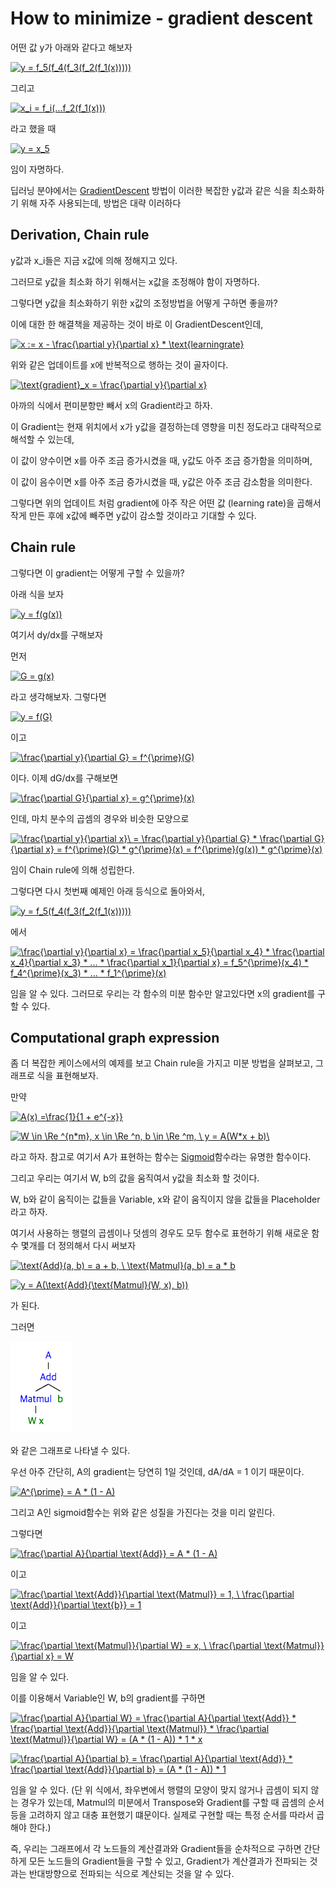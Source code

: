 # How to minimize - gradient descent

어떤 값 y가 아래와 같다고 해보자

<a href="https://www.codecogs.com/eqnedit.php?latex=y&space;=&space;f_5(f_4(f_3(f_2(f_1(x)))))" target="_blank"><img src="https://latex.codecogs.com/gif.latex?y&space;=&space;f_5(f_4(f_3(f_2(f_1(x)))))" title="y = f_5(f_4(f_3(f_2(f_1(x)))))" /></a>

그리고

<a href="https://www.codecogs.com/eqnedit.php?latex=x_i&space;=&space;f_i(...f_2(f_1(x)))" target="_blank"><img src="https://latex.codecogs.com/gif.latex?x_i&space;=&space;f_i(...f_2(f_1(x)))" title="x_i = f_i(...f_2(f_1(x)))" /></a>

라고 했을 때

<a href="https://www.codecogs.com/eqnedit.php?latex=y&space;=&space;x_5" target="_blank"><img src="https://latex.codecogs.com/gif.latex?y&space;=&space;x_5" title="y = x_5" /></a>

임이 자명하다.

딥러닝 분야에서는 [GradientDescent](https://en.wikipedia.org/wiki/Gradient_descent) 방법이 이러한 복잡한 y값과 같은 식을 최소화하기 위해 
자주 사용되는데, 방법은 대략 이러하다

## Derivation, Chain rule

y값과 x_i들은 지금 x값에 의해 정해지고 있다.

그러므로 y값을 최소화 하기 위해서는 x값을 조정해야 함이 자명하다.

그렇다면 y값을 최소화하기 위한 x값의 조정방법을 어떻게 구하면 좋을까?

이에 대한 한 해결책을 제공하는 것이 바로 이 GradientDescent인데,

<a href="https://www.codecogs.com/eqnedit.php?latex=x&space;:=&space;x&space;-&space;\frac{\partial&space;y}{\partial&space;x}&space;*&space;\text{learningrate}" target="_blank"><img src="https://latex.codecogs.com/gif.latex?x&space;:=&space;x&space;-&space;\frac{\partial&space;y}{\partial&space;x}&space;*&space;\text{learningrate}" title="x := x - \frac{\partial y}{\partial x} * \text{learningrate}" /></a>

위와 같은 업데이트를 x에 반복적으로 행하는 것이 골자이다.

<a href="https://www.codecogs.com/eqnedit.php?latex=\text{gradient}_x&space;=&space;\frac{\partial&space;y}{\partial&space;x}" target="_blank"><img src="https://latex.codecogs.com/gif.latex?\text{gradient}_x&space;=&space;\frac{\partial&space;y}{\partial&space;x}" title="\text{gradient}_x = \frac{\partial y}{\partial x}" /></a>

아까의 식에서 편미분항만 빼서 x의 Gradient라고 하자.

이 Gradient는 현재 위치에서 x가 y값을 결정하는데 영향을 미친 정도라고 대략적으로 해석할 수 있는데,

이 값이 양수이면 x를 아주 조금 증가시켰을 때, y값도 아주 조금 증가함을 의미하며,

이 값이 음수이면 x를 아주 조금 증가시켰을 때, y값은 아주 조금 감소함을 의미한다.

그렇다면 위의 업데이트 처럼 gradient에 아주 작은 어떤 값 (learning rate)을 곱해서 작게 만든 후에 x값에 빼주면 y값이 감소할 것이라고 기대할 수 있다.

## Chain rule

그렇다면 이 gradient는 어떻게 구할 수 있을까?

아래 식을 보자

<a href="https://www.codecogs.com/eqnedit.php?latex=y&space;=&space;f(g(x))" target="_blank"><img src="https://latex.codecogs.com/gif.latex?y&space;=&space;f(g(x))" title="y = f(g(x))" /></a>

여기서 dy/dx를 구해보자

먼저

<a href="https://www.codecogs.com/eqnedit.php?latex=G&space;=&space;g(x)" target="_blank"><img src="https://latex.codecogs.com/gif.latex?G&space;=&space;g(x)" title="G = g(x)" /></a>

라고 생각해보자. 그렇다면

<a href="https://www.codecogs.com/eqnedit.php?latex=y&space;=&space;f(G)" target="_blank"><img src="https://latex.codecogs.com/gif.latex?y&space;=&space;f(G)" title="y = f(G)" /></a>

이고

<a href="https://www.codecogs.com/eqnedit.php?latex=\frac{\partial&space;y}{\partial&space;G}&space;=&space;f^{\prime}(G)" target="_blank"><img src="https://latex.codecogs.com/gif.latex?\frac{\partial&space;y}{\partial&space;G}&space;=&space;f^{\prime}(G)" title="\frac{\partial y}{\partial G} = f^{\prime}(G)" /></a>

이다. 이제 dG/dx를 구해보면

<a href="https://www.codecogs.com/eqnedit.php?latex=\frac{\partial&space;G}{\partial&space;x}&space;=&space;g^{\prime}(x)" target="_blank"><img src="https://latex.codecogs.com/gif.latex?\frac{\partial&space;G}{\partial&space;x}&space;=&space;g^{\prime}(x)" title="\frac{\partial G}{\partial x} = g^{\prime}(x)" /></a>

인데, 마치 분수의 곱셈의 경우와 비슷한 모양으로

<a href="https://www.codecogs.com/eqnedit.php?latex=\frac{\partial&space;y}{\partial&space;x}\&space;=&space;\frac{\partial&space;y}{\partial&space;G}&space;*&space;\frac{\partial&space;G}{\partial&space;x}&space;=&space;f^{\prime}(G)&space;*&space;g^{\prime}(x)&space;=&space;f^{\prime}(g(x))&space;*&space;g^{\prime}(x)" target="_blank"><img src="https://latex.codecogs.com/gif.latex?\frac{\partial&space;y}{\partial&space;x}\&space;=&space;\frac{\partial&space;y}{\partial&space;G}&space;*&space;\frac{\partial&space;G}{\partial&space;x}&space;=&space;f^{\prime}(G)&space;*&space;g^{\prime}(x)&space;=&space;f^{\prime}(g(x))&space;*&space;g^{\prime}(x)" title="\frac{\partial y}{\partial x}\ = \frac{\partial y}{\partial G} * \frac{\partial G}{\partial x} = f^{\prime}(G) * g^{\prime}(x) = f^{\prime}(g(x)) * g^{\prime}(x)" /></a>

임이 Chain rule에 의해 성립한다.

그렇다면 다시 첫번째 예제인 아래 등식으로 돌아와서,

<a href="https://www.codecogs.com/eqnedit.php?latex=y&space;=&space;f_5(f_4(f_3(f_2(f_1(x)))))" target="_blank"><img src="https://latex.codecogs.com/gif.latex?y&space;=&space;f_5(f_4(f_3(f_2(f_1(x)))))" title="y = f_5(f_4(f_3(f_2(f_1(x)))))" /></a>

에서

<a href="https://www.codecogs.com/eqnedit.php?latex=\frac{\partial&space;y}{\partial&space;x}&space;=&space;\frac{\partial&space;x_5}{\partial&space;x_4}&space;*&space;\frac{\partial&space;x_4}{\partial&space;x_3}&space;*&space;...&space;*&space;\frac{\partial&space;x_1}{\partial&space;x}&space;=&space;f_5^{\prime}(x_4)&space;*&space;f_4^{\prime}(x_3)&space;*&space;...&space;*&space;f_1^{\prime}(x)" target="_blank"><img src="https://latex.codecogs.com/gif.latex?\frac{\partial&space;y}{\partial&space;x}&space;=&space;\frac{\partial&space;x_5}{\partial&space;x_4}&space;*&space;\frac{\partial&space;x_4}{\partial&space;x_3}&space;*&space;...&space;*&space;\frac{\partial&space;x_1}{\partial&space;x}&space;=&space;f_5^{\prime}(x_4)&space;*&space;f_4^{\prime}(x_3)&space;*&space;...&space;*&space;f_1^{\prime}(x)" title="\frac{\partial y}{\partial x} = \frac{\partial x_5}{\partial x_4} * \frac{\partial x_4}{\partial x_3} * ... * \frac{\partial x_1}{\partial x} = f_5^{\prime}(x_4) * f_4^{\prime}(x_3) * ... * f_1^{\prime}(x)" /></a>

임을 알 수 있다. 그러므로 우리는 각 함수의 미분 함수만 알고있다면 x의 gradient를 구할 수 있다.

## Computational graph expression

좀 더 복잡한 케이스에서의 예제를 보고 Chain rule을 가지고 미분 방법을 살펴보고, 그래프로 식을 표현해보자.

만약

<a href="https://www.codecogs.com/eqnedit.php?latex=A(x)&space;=\frac{1}{1&space;&plus;&space;e^{-x}}" target="_blank"><img src="https://latex.codecogs.com/gif.latex?A(x)&space;=\frac{1}{1&space;&plus;&space;e^{-x}}" title="A(x) =\frac{1}{1 + e^{-x}}" /></a>

<a href="https://www.codecogs.com/eqnedit.php?latex=W&space;\in&space;\Re&space;^{n*m},&space;x&space;\in&space;\Re&space;^n,&space;b&space;\in&space;\Re&space;^m,&space;\&space;y&space;=&space;A(W*x&space;&plus;&space;b)\" target="_blank"><img src="https://latex.codecogs.com/gif.latex?W&space;\in&space;\Re&space;^{n*m},&space;x&space;\in&space;\Re&space;^n,&space;b&space;\in&space;\Re&space;^m,&space;\&space;y&space;=&space;A(W*x&space;&plus;&space;b)\" title="W \in \Re ^{n*m}, x \in \Re ^n, b \in \Re ^m, \ y = A(W*x + b)\" /></a>

라고 하자. 참고로 여기서 A가 표현하는 함수는 [Sigmoid](https://en.wikipedia.org/wiki/Sigmoid_function)함수라는 유명한 함수이다.

그리고 우리는 여기서 W, b의 값을 움직여서 y값을 최소화 할 것이다.

W, b와 같이 움직이는 값들을 Variable, x와 같이 움직이지 않을 값들을 Placeholder라고 하자.

여기서 사용하는 행렬의 곱셈이나 덧셈의 경우도 모두 함수로 표현하기 위해 새로운 함수 몇개를 더 정의해서 다시 써보자

<a href="https://www.codecogs.com/eqnedit.php?latex=\text{Add}(a,&space;b)&space;=&space;a&space;&plus;&space;b,&space;\&space;\text{Matmul}(a,&space;b)&space;=&space;a&space;*&space;b" target="_blank"><img src="https://latex.codecogs.com/gif.latex?\text{Add}(a,&space;b)&space;=&space;a&space;&plus;&space;b,&space;\&space;\text{Matmul}(a,&space;b)&space;=&space;a&space;*&space;b" title="\text{Add}(a, b) = a + b, \ \text{Matmul}(a, b) = a * b" /></a>

<a href="https://www.codecogs.com/eqnedit.php?latex=y&space;=&space;A(\text{Add}(\text{Matmul}(W,&space;x),&space;b))" target="_blank"><img src="https://latex.codecogs.com/gif.latex?y&space;=&space;A(\text{Add}(\text{Matmul}(W,&space;x),&space;b))" title="y = A(\text{Add}(\text{Matmul}(W, x), b))" /></a>

가 된다.

그러면

![graph](static/simplegraph.png)

와 같은 그래프로 나타낼 수 있다.

우선 아주 간단히, A의 gradient는 당연히 1일 것인데, dA/dA = 1 이기 때문이다.

<a href="https://www.codecogs.com/eqnedit.php?latex=A^{\prime}&space;=&space;A&space;*&space;(1&space;-&space;A)" target="_blank"><img src="https://latex.codecogs.com/gif.latex?A^{\prime}&space;=&space;A&space;*&space;(1&space;-&space;A)" title="A^{\prime} = A * (1 - A)" /></a>

그리고 A인 sigmoid함수는 위와 같은 성질을 가진다는 것을 미리 알린다.

그렇다면

<a href="https://www.codecogs.com/eqnedit.php?latex=\frac{\partial&space;A}{\partial&space;\text{Add}}&space;=&space;A&space;*&space;(1&space;-&space;A)" target="_blank"><img src="https://latex.codecogs.com/gif.latex?\frac{\partial&space;A}{\partial&space;\text{Add}}&space;=&space;A&space;*&space;(1&space;-&space;A)" title="\frac{\partial A}{\partial \text{Add}} = A * (1 - A)" /></a>

이고

<a href="https://www.codecogs.com/eqnedit.php?latex=\frac{\partial&space;\text{Add}}{\partial&space;\text{Matmul}}&space;=&space;1,&space;\&space;\frac{\partial&space;\text{Add}}{\partial&space;\text{b}}&space;=&space;1" target="_blank"><img src="https://latex.codecogs.com/gif.latex?\frac{\partial&space;\text{Add}}{\partial&space;\text{Matmul}}&space;=&space;1,&space;\&space;\frac{\partial&space;\text{Add}}{\partial&space;\text{b}}&space;=&space;1" title="\frac{\partial \text{Add}}{\partial \text{Matmul}} = 1, \ \frac{\partial \text{Add}}{\partial \text{b}} = 1" /></a>

이고

<a href="https://www.codecogs.com/eqnedit.php?latex=\frac{\partial&space;\text{Matmul}}{\partial&space;W}&space;=&space;x,&space;\&space;\frac{\partial&space;\text{Matmul}}{\partial&space;x}&space;=&space;W" target="_blank"><img src="https://latex.codecogs.com/gif.latex?\frac{\partial&space;\text{Matmul}}{\partial&space;W}&space;=&space;x,&space;\&space;\frac{\partial&space;\text{Matmul}}{\partial&space;x}&space;=&space;W" title="\frac{\partial \text{Matmul}}{\partial W} = x, \ \frac{\partial \text{Matmul}}{\partial x} = W" /></a>

임을 알 수 있다.

이를 이용해서 Variable인 W, b의 gradient를 구하면

<a href="https://www.codecogs.com/eqnedit.php?latex=\frac{\partial&space;A}{\partial&space;W}&space;=&space;\frac{\partial&space;A}{\partial&space;\text{Add}}&space;*&space;\frac{\partial&space;\text{Add}}{\partial&space;\text{Matmul}}&space;*&space;\frac{\partial&space;\text{Matmul}}{\partial&space;W}&space;=&space;(A&space;*&space;(1&space;-&space;A))&space;*&space;1&space;*&space;x" target="_blank"><img src="https://latex.codecogs.com/gif.latex?\frac{\partial&space;A}{\partial&space;W}&space;=&space;\frac{\partial&space;A}{\partial&space;\text{Add}}&space;*&space;\frac{\partial&space;\text{Add}}{\partial&space;\text{Matmul}}&space;*&space;\frac{\partial&space;\text{Matmul}}{\partial&space;W}&space;=&space;(A&space;*&space;(1&space;-&space;A))&space;*&space;1&space;*&space;x" title="\frac{\partial A}{\partial W} = \frac{\partial A}{\partial \text{Add}} * \frac{\partial \text{Add}}{\partial \text{Matmul}} * \frac{\partial \text{Matmul}}{\partial W} = (A * (1 - A)) * 1 * x" /></a>

<a href="https://www.codecogs.com/eqnedit.php?latex=\frac{\partial&space;A}{\partial&space;b}&space;=&space;\frac{\partial&space;A}{\partial&space;\text{Add}}&space;*&space;\frac{\partial&space;\text{Add}}{\partial&space;b}&space;=&space;(A&space;*&space;(1&space;-&space;A))&space;*&space;1" target="_blank"><img src="https://latex.codecogs.com/gif.latex?\frac{\partial&space;A}{\partial&space;b}&space;=&space;\frac{\partial&space;A}{\partial&space;\text{Add}}&space;*&space;\frac{\partial&space;\text{Add}}{\partial&space;b}&space;=&space;(A&space;*&space;(1&space;-&space;A))&space;*&space;1" title="\frac{\partial A}{\partial b} = \frac{\partial A}{\partial \text{Add}} * \frac{\partial \text{Add}}{\partial b} = (A * (1 - A)) * 1" /></a>

임을 알 수 있다. (단 위 식에서, 좌우변에서 행렬의 모양이 맞지 않거나 곱셈이 되지 않는 경우가 있는데, Matmul의 미분에서 Transpose와 Gradient를 구할 때 곱셈의 순서등을 고려하지 않고 대충 표현했기 떄문이다. 실제로 구현할 때는 특정 순서를 따라서 곱해야 한다.)

즉, 우리는 그래프에서 각 노드들의 계산결과와 Gradient들을 순차적으로 구하면 간단하게 모든 노드들의 Gradient들을 구할 수 있고, Gradient가 계산결과가 전파되는 것과는 반대방향으로 전파되는 식으로 계산되는 것을 알 수 있다.